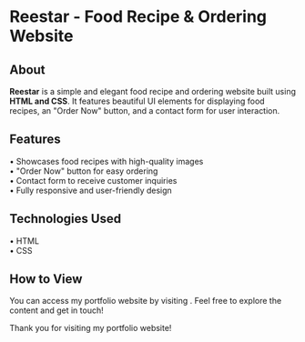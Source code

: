 # Reestar - Food Recipe & Ordering Website  

##  About  
**Reestar** is a simple and elegant food recipe and ordering website built using **HTML and CSS**. It features beautiful UI elements for displaying food recipes, an "Order Now" button, and a contact form for user interaction.  

## Features  
•  Showcases food recipes with high-quality images  
•  "Order Now" button for easy ordering  
•  Contact form to receive customer inquiries  
•  Fully responsive and user-friendly design  

## Technologies Used  
• HTML  
• CSS       

## How to View

You can access my portfolio website by visiting . Feel free to explore the content and get in touch!

Thank you for visiting my portfolio website!
